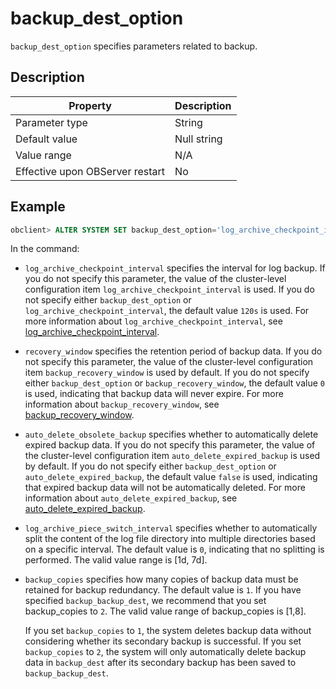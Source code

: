 backup_dest_option 
=======================================

`backup_dest_option` specifies parameters related to backup. 

Description 
--------------------------------



|            Property             | Description |
|---------------------------------|-------------|
| Parameter type                  | String      |
| Default value                   | Null string |
| Value range                     | N/A         |
| Effective upon OBServer restart | No          |



Example 
----------------------------

```sql
obclient> ALTER SYSTEM SET backup_dest_option='log_archive_checkpoint_interval=5s&recovery_window=7d&auto_delete_obsolete_backup=true&log_archive_piece_switch_interval=120s&backup_copies=2';
```



In the command:

* `log_archive_checkpoint_interval` specifies the interval for log backup. If you do not specify this parameter, the value of the cluster-level configuration item `log_archive_checkpoint_interval` is used. If you do not specify either `backup_dest_option` or `log_archive_checkpoint_interval`, the default value `120s` is used. For more information about `log_archive_checkpoint_interval`, see [log_archive_checkpoint_interval](/en-US/13.reference-guide/3.system-configuration-items/115.log_archive_checkpoint_interval.md).

  

* `recovery_window` specifies the retention period of backup data. If you do not specify this parameter, the value of the cluster-level configuration item `backup_recovery_window` is used by default. If you do not specify either `backup_dest_option` or `backup_recovery_window`, the default value `0` is used, indicating that backup data will never expire. For more information about `backup_recovery_window`, see [backup_recovery_window](/en-US/13.reference-guide/3.system-configuration-items/20.backup_recovery_window.md).

  

* `auto_delete_obsolete_backup` specifies whether to automatically delete expired backup data. If you do not specify this parameter, the value of the cluster-level configuration item `auto_delete_expired_backup` is used by default. If you do not specify either `backup_dest_option` or `auto_delete_expired_backup`, the default value `false` is used, indicating that expired backup data will not be automatically deleted. For more information about `auto_delete_expired_backup`, see [auto_delete_expired_backup](/en-US/13.reference-guide/3.system-configuration-items/3.auto_delete_expired_backup.md).

  

* `log_archive_piece_switch_interval` specifies whether to automatically split the content of the log file directory into multiple directories based on a specific interval. The default value is `0`, indicating that no splitting is performed. The valid value range is \[1d, 7d\].

  

* `backup_copies` specifies how many copies of backup data must be retained for backup redundancy. The default value is `1`. If you have specified `backup_backup_dest`, we recommend that you set backup_copies to `2`. The valid value range of backup_copies is \[1,8\]. 

  If you set `backup_copies` to `1`, the system deletes backup data without considering whether its secondary backup is successful. If you set `backup_copies` to `2`, the system will only automatically delete backup data in `backup_dest` after its secondary backup has been saved to `backup_backup_dest`.
  



